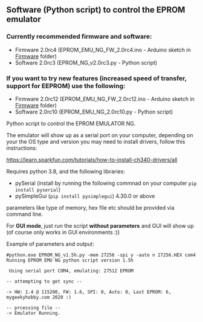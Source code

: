 ## Software (Python script) to control the EPROM emulator

### Currently recommended firmware and software:
* Firmware 2.0rc4 (EPROM_EMU_NG_FW_2.0rc4.ino - Arduino sketch in [Firmware](https://github.com/Kris-Sekula/EPROM-EMU-NG/tree/master/Firmware) folder)
* Software 2.0rc3 (EPROM_NG_v2.0rc3.py - Python script)

### If you want to try new features (increased speed of transfer, support for EEPROM) use the following:
* Firmware 2.0rc12 (EPROM_EMU_NG_FW_2.0rc12.ino - Arduino sketch in [Firmware](https://github.com/Kris-Sekula/EPROM-EMU-NG/tree/master/Firmware) folder)
* Software 2.0rc10 (EPROM_EMU_NG_2.0rc10.py - Python script)

Python script to control the EPROM EMULATOR NG.

The emulator will show up as a serial port on your computer, depending on your the OS type and version you may need to install drivers, follow this instructions:

https://learn.sparkfun.com/tutorials/how-to-install-ch340-drivers/all

Requires python 3.8, and the following libraries:
* pySerial (install by running the following commnad on your computer ```pip install pyserial```)
* pySimpleGui (```pip install pysimplegui```) 4.30.0 or above

parameters like type of memory, hex file etc should be provided via command line.

For **GUI mode**, just run the script **without parameters** and GUI will show up (of course only works in GUI environments :))

Example of parameters and output:
```
#python.exe EPROM_NG_v1.5h.py -mem 27256 -spi y -auto n 27256.HEX com4
Running EPROM EMU NG python script version 1.5h

 Using serial port COM4, emulating: 27512 EPROM

-- attempting to get sync --

-> HW: 1.4 @ 115200, FW: 1.6, SPI: 0, Auto: 0, Last EPROM: 6, mygeekyhobby.com 2020 :)

-- prcessing file --
-> Emulator Running.
```
